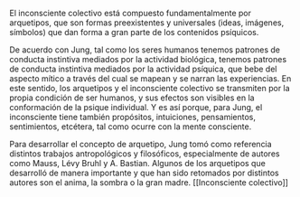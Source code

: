 
El inconsciente colectivo está compuesto fundamentalmente por arquetipos, que son formas preexistentes y universales (ideas, imágenes, símbolos) que dan forma a gran parte de los contenidos psíquicos.

De acuerdo con Jung, tal como los seres humanos tenemos patrones de conducta instintiva mediados por la actividad biológica, tenemos patrones de conducta instintiva mediados por la actividad psíquica, que bebe del aspecto mítico a través del cual se mapean y se narran las experiencias. En este sentido, los arquetipos y el inconsciente colectivo se transmiten por la propia condición de ser humanos, y sus efectos son visibles en la conformación de la psique individual. Y es así porque, para Jung, el inconsciente tiene también propósitos, intuiciones, pensamientos, sentimientos, etcétera, tal como ocurre con la mente consciente.

Para desarrollar el concepto de arquetipo, Jung tomó como referencia distintos trabajos antropológicos y filosóficos, especialmente de autores como Mauss, Lévy Bruhl y A. Bastian. Algunos de los arquetipos que desarrolló de manera importante y que han sido retomados por distintos autores son el anima, la sombra o la gran madre.
[[Inconsciente colectivo]]